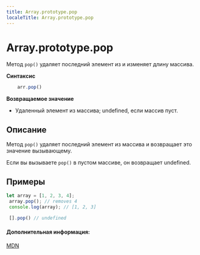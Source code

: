 ```yaml
---
title: Array.prototype.pop
localeTitle: Array.prototype.pop
---
```

# Array.prototype.pop

Метод `pop()` удаляет последний элемент из и изменяет длину массива.

**Синтаксис**

```js
    arr.pop() 
```

**Возвращаемое значение**

*   Удаленный элемент из массива; undefined, если массив пуст.

## Описание

Метод `pop()` удаляет последний элемент из массива и возвращает это значение вызывающему.

Если вы вызываете `pop()` в пустом массиве, он возвращает undefined.

## Примеры

```js
let array = [1, 2, 3, 4]; 
 array.pop(); // removes 4 
 console.log(array); // [1, 2, 3] 
 
 [].pop() // undefined 
```

#### Дополнительная информация:

[MDN](https://developer.mozilla.org/en-US/docs/Web/JavaScript/Reference/Global_Objects/Array/pop)